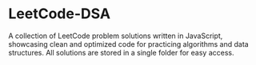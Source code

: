 # LeetCode-DSA
A collection of LeetCode problem solutions written in JavaScript, showcasing clean and optimized code for practicing algorithms and data structures. All solutions are stored in a single folder for easy access.
